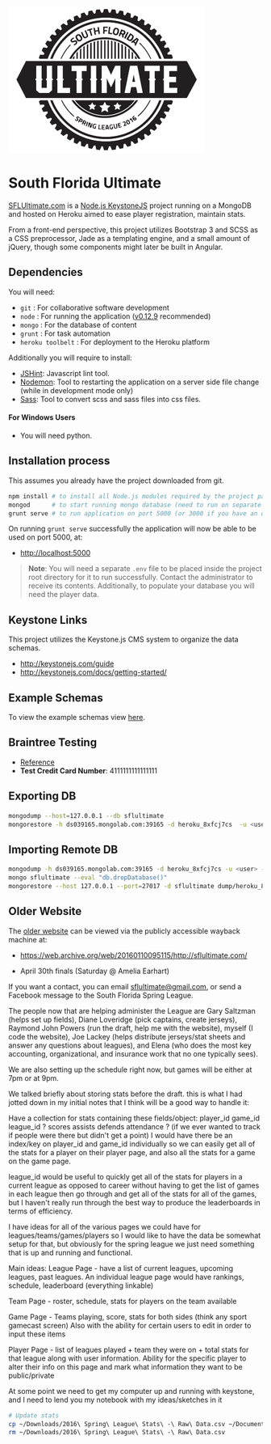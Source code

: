 ![SFL Ultimate Logo](public/images/logo-circled.png)

# South Florida Ultimate

[SFLUltimate.com](http://sflultimate.com) is a [Node.js KeystoneJS](http://keystonejs.com/docs/getting-started/) project running on a MongoDB and hosted on Heroku aimed to ease player registration, maintain stats.

From a front-end perspective, this project utilizes Bootstrap 3 and SCSS as a CSS preprocessor, Jade as a templating engine, and a small amount of jQuery, though some components might later be built in Angular.

## Dependencies 

You will need:
- `git` : For collaborative software development
- `node` : For running the application ([v0.12.9](https://nodejs.org/en/blog/release/v0.12.9/) recommended)
- `mongo` : For the database of content
- `grunt` : For task automation
- `heroku toolbelt` : For deployment to the Heroku platform

Additionally you will require to install:
- [JSHint](http://jshint.com/install/): Javascript lint tool.
- [Nodemon](https://github.com/remy/nodemon): Tool to restarting the application on a server side file change (while in development mode only)
- [Sass](http://sass-lang.com/install): Tool to convert scss and sass files into css files.


#### For Windows Users

- You will need python.


## Installation process

This assumes you already have the project downloaded from git.

```bash
npm install # to install all Node.js modules required by the project package.json
mongod      # to start running mongo database (need to run on separate tab or run in background)
grunt serve # to run application on port 5000 (or 3000 if you have an older version).
```

On running `grunt serve` successfully the application will now be able to be used on port 5000, at:

- [http://localhost:5000](http://localhost:5000)

> **Note**: You will need a separate `.env` file to be placed inside the project root directory for it to run successfully.  Contact the administrator to receive its contents. Additionally, to populate your database you will need the player data.


## Keystone Links

This project utilizes the Keystone.js CMS system to organize the data schemas.

- http://keystonejs.com/guide
- http://keystonejs.com/docs/getting-started/


## Example Schemas

To view the example schemas view [here](./models/Example-Schemas.md).

## Braintree Testing

- [Reference](https://developers.braintreepayments.com/reference/general/testing/node)
- **Test Credit Card Number**: 4111111111111111

## Exporting DB

```bash
mongodump --host=127.0.0.1 --db sflultimate
mongorestore -h ds039165.mongolab.com:39165 -d heroku_8xfcj7cs  -u <user> -p <password> dump/sflultimate
```

## Importing Remote DB
```bash
mongodump -h ds039165.mongolab.com:39165 -d heroku_8xfcj7cs -u <user> -p <password>
mongo sflultimate --eval "db.dropDatabase()"
mongorestore --host 127.0.0.1 --port=27017 -d sflultimate dump/heroku_8xfcj7cs
```


## Older Website 

The [older website](https://web.archive.org/web/20160110095115/http://sflultimate.com/) can be viewed via the publicly accessible wayback machine at:

- https://web.archive.org/web/20160110095115/http://sflultimate.com/


- April 30th finals (Saturday @ Amelia Earhart)


If you want a contact, you can email sflultimate@gmail.com, or send a Facebook message to the South Florida Spring League.

The people now that are helping administer the League are Gary Saltzman (helps set up fields), Diane Loveridge (pick captains, create jerseys), Raymond John Powers (run the draft, help me with the website), myself (I code the website), Joe Lackey (helps distribute jerseys/stat sheets and answer any questions about leagues), and Elena (who does the most key accounting, organizational, and insurance work that no one typically sees).

We are also setting up the schedule right now, but games will be either at 7pm or at 9pm.

We talked briefly about storing stats before the draft. this is what I had jotted down in my initial notes that I think will be a good way to handle it:

Have a collection for stats containing these fields/object:
 player_id
game_id
league_id ?
scores
assists
defends
attendance ? (if we ever wanted to track if people were there but didn't get a point)
I would have there be an index/key on player_id and game_id individually so we can easily get all of the stats for a player on their player page, and also all the stats for a game on the game page. 

league_id would be useful to quickly get all of the stats for players in a current league as opposed to career without having to get the list of games in each league then go through and get all of the stats for all of the games, but I haven't really run through the best way to produce the leaderboards in terms of efficiency.

I have ideas for all of the various pages we could have for leagues/teams/games/players so I would like to have the data be somewhat setup for that, but obviously for the spring league we just need something that is up and running and functional.

Main ideas: League Page - have a list of current leagues, upcoming leagues, past leagues. An individual league page would have rankings, schedule, leaderboard (everything linkable)

Team Page - roster, schedule, stats for players on the team available

Game Page - Teams playing, score, stats for both sides (think any sport gamecast screen)
  Also with the ability for certain users to edit in order to input these items

Player Page - list of leagues played + team they were on + total stats for that league along with user information. Ability for the specific player to alter their info on this page and mark what information they want to be public/private

At some point we need to get my computer up and running with keystone, and I need to lend you my notebook with my ideas/sketches in it

```bash
# Update stats
cp ~/Downloads/2016\ Spring\ League\ Stats\ -\ Raw\ Data.csv ~/Documents/GitHub/sflultimate/public/stats.csv
rm ~/Downloads/2016\ Spring\ League\ Stats\ -\ Raw\ Data.csv
```
